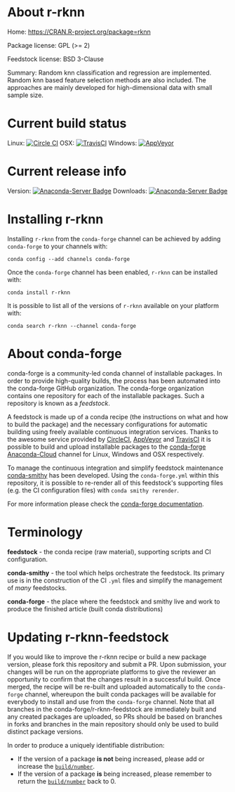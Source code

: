 About r-rknn
============

Home: https://CRAN.R-project.org/package=rknn

Package license: GPL (>= 2)

Feedstock license: BSD 3-Clause

Summary: Random knn classification and regression are implemented. Random knn based feature selection methods are also included. The approaches are mainly developed for high-dimensional data with small sample size.



Current build status
====================

Linux: [![Circle CI](https://circleci.com/gh/conda-forge/r-rknn-feedstock.svg?style=shield)](https://circleci.com/gh/conda-forge/r-rknn-feedstock)
OSX: [![TravisCI](https://travis-ci.org/conda-forge/r-rknn-feedstock.svg?branch=master)](https://travis-ci.org/conda-forge/r-rknn-feedstock)
Windows: [![AppVeyor](https://ci.appveyor.com/api/projects/status/github/conda-forge/r-rknn-feedstock?svg=True)](https://ci.appveyor.com/project/conda-forge/r-rknn-feedstock/branch/master)

Current release info
====================
Version: [![Anaconda-Server Badge](https://anaconda.org/conda-forge/r-rknn/badges/version.svg)](https://anaconda.org/conda-forge/r-rknn)
Downloads: [![Anaconda-Server Badge](https://anaconda.org/conda-forge/r-rknn/badges/downloads.svg)](https://anaconda.org/conda-forge/r-rknn)

Installing r-rknn
=================

Installing `r-rknn` from the `conda-forge` channel can be achieved by adding `conda-forge` to your channels with:

```
conda config --add channels conda-forge
```

Once the `conda-forge` channel has been enabled, `r-rknn` can be installed with:

```
conda install r-rknn
```

It is possible to list all of the versions of `r-rknn` available on your platform with:

```
conda search r-rknn --channel conda-forge
```


About conda-forge
=================

conda-forge is a community-led conda channel of installable packages.
In order to provide high-quality builds, the process has been automated into the
conda-forge GitHub organization. The conda-forge organization contains one repository
for each of the installable packages. Such a repository is known as a *feedstock*.

A feedstock is made up of a conda recipe (the instructions on what and how to build
the package) and the necessary configurations for automatic building using freely
available continuous integration services. Thanks to the awesome service provided by
[CircleCI](https://circleci.com/), [AppVeyor](http://www.appveyor.com/)
and [TravisCI](https://travis-ci.org/) it is possible to build and upload installable
packages to the [conda-forge](https://anaconda.org/conda-forge)
[Anaconda-Cloud](http://docs.anaconda.org/) channel for Linux, Windows and OSX respectively.

To manage the continuous integration and simplify feedstock maintenance
[conda-smithy](http://github.com/conda-forge/conda-smithy) has been developed.
Using the ``conda-forge.yml`` within this repository, it is possible to re-render all of
this feedstock's supporting files (e.g. the CI configuration files) with ``conda smithy rerender``.

For more information please check the [conda-forge documentation](https://conda-forge.org/docs/).

Terminology
===========

**feedstock** - the conda recipe (raw material), supporting scripts and CI configuration.

**conda-smithy** - the tool which helps orchestrate the feedstock.
                   Its primary use is in the construction of the CI ``.yml`` files
                   and simplify the management of *many* feedstocks.

**conda-forge** - the place where the feedstock and smithy live and work to
                  produce the finished article (built conda distributions)


Updating r-rknn-feedstock
=========================

If you would like to improve the r-rknn recipe or build a new
package version, please fork this repository and submit a PR. Upon submission,
your changes will be run on the appropriate platforms to give the reviewer an
opportunity to confirm that the changes result in a successful build. Once
merged, the recipe will be re-built and uploaded automatically to the
`conda-forge` channel, whereupon the built conda packages will be available for
everybody to install and use from the `conda-forge` channel.
Note that all branches in the conda-forge/r-rknn-feedstock are
immediately built and any created packages are uploaded, so PRs should be based
on branches in forks and branches in the main repository should only be used to
build distinct package versions.

In order to produce a uniquely identifiable distribution:
 * If the version of a package **is not** being increased, please add or increase
   the [``build/number``](http://conda.pydata.org/docs/building/meta-yaml.html#build-number-and-string).
 * If the version of a package **is** being increased, please remember to return
   the [``build/number``](http://conda.pydata.org/docs/building/meta-yaml.html#build-number-and-string)
   back to 0.